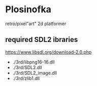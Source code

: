 # Plosinofka

retro/pixel"art" 2d platformer

## required SDL2 ibraries

https://www.libsdl.org/download-2.0.php

* 	./3rd/libpng16-16.dll
* 	./3rd/SDL2.dll
* 	./3rd/SDL2_image.dll
* 	./3rd/zlib1.dll
